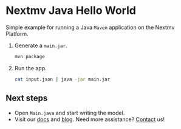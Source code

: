# Nextmv Java Hello World

Simple example for running a Java `Maven` application on the Nextmv Platform.

1. Generate a `main.jar`.

    ```bash
    mvn package
    ```

2. Run the app.

    ```bash
    cat input.json | java -jar main.jar
    ```

## Next steps

* Open `Main.java` and start writing the model.
* Visit our [docs][docs] and [blog][blog]. Need more assistance?
  [Contact][contact] us!

[docs]: https://docs.nextmv.io
[blog]: https://www.nextmv.io/blog
[contact]: https://www.nextmv.io/contact
